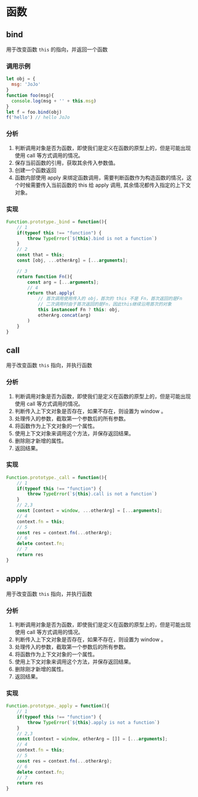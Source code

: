 # 函数

## bind

用于改变函数 `this` 的指向，并返回一个函数

### 调用示例

``` js
let obj = {
  msg: 'JoJo'
}
function foo(msg){
  console.log(msg + '' + this.msg)
}
let f = foo.bind(obj)
f('hello') // hello JoJo

```

### 分析

1. 判断调用对象是否为函数，即使我们是定义在函数的原型上的，但是可能出现使用 call 等方式调用的情况。
2. 保存当前函数的引用，获取其余传入参数值。
3. 创建一个函数返回
4. 函数内部使用 apply 来绑定函数调用，需要判断函数作为构造函数的情况，这个时候需要传入当前函数的 this 给 apply 调用, 其余情况都传入指定的上下文对象。

### 实现

```js
Function.prototype._bind = function(){
    // 1
    if(typeof this !== "function") {
        throw TypeError(`${this}.bind is not a function`)
    }
    // 2
    const that = this;
    const [obj, ...otherArg] = [...arguments];

    // 3
    return function Fn(){
        const arg = [...arguments];
        // 4
        return that.apply(
            // 首次调用使用传入的 obj，首次的 this 不是 Fn，首次返回的是Fn
            // 二次调用时由于首次返回的是Fn，因此this继续沿用首次的对象
            this instanceof Fn ? this: obj,
            otherArg.concat(arg)
        )
    }
}
```

## call

用于改变函数 `this` 指向，并执行函数

### 分析

1. 判断调用对象是否为函数，即使我们是定义在函数的原型上的，但是可能出现使用 call 等方式调用的情况。
2. 判断传入上下文对象是否存在，如果不存在，则设置为 window 。
3. 处理传入的参数，截取第一个参数后的所有参数。
4. 将函数作为上下文对象的一个属性。
5. 使用上下文对象来调用这个方法，并保存返回结果。
6. 删除刚才新增的属性。
7. 返回结果。

### 实现

```js
Function.prototype._call = function(){
    // 1
    if(typeof this !== "function") {
        throw TypeError(`${this}.call is not a function`)
    }
    // 2,3
    const [context = window, ...otherArg] = [...arguments];
    // 4
    context.fn = this;
    // 5
    const res = context.fn(...otherArg);
    // 6
    delete context.fn;
    // 7
    return res
}
```

## apply

用于改变函数 `this` 指向，并执行函数

### 分析

1. 判断调用对象是否为函数，即使我们是定义在函数的原型上的，但是可能出现使用 call 等方式调用的情况。
2. 判断传入上下文对象是否存在，如果不存在，则设置为 window 。
3. 处理传入的参数，截取第一个参数后的所有参数。
4. 将函数作为上下文对象的一个属性。
5. 使用上下文对象来调用这个方法，并保存返回结果。
6. 删除刚才新增的属性。
7. 返回结果。

### 实现

```js
Function.prototype._apply = function(){
    // 1
    if(typeof this !== "function") {
        throw TypeError(`${this}.apply is not a function`)
    }
    // 2,3
    const [context = window, otherArg = []] = [...arguments];
    // 4
    context.fn = this;
    // 5
    const res = context.fn(...otherArg);
    // 6
    delete context.fn;
    // 7
    return res
}
```
